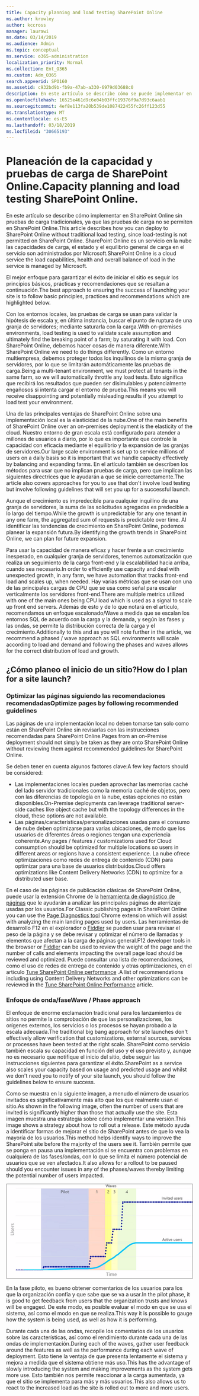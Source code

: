 ```yaml
---
title: Capacity planning and load testing SharePoint Online
ms.author: krowley
author: kccross
manager: laurawi
ms.date: 03/14/2019
ms.audience: Admin
ms.topic: conceptual
ms.service: o365-administration
localization_priority: Normal
ms.collection: Ent_O365
ms.custom: Adm_O365
search.appverid: SPO160
ms.assetid: c932bd9b-fb9a-47ab-a330-6979d03688c0
description: En este artículo se describe cómo se puede implementar en SharePoint Online sin realizar pruebas de carga tradicionales, ya que no está permitido.
ms.openlocfilehash: 16525e461d9c6e04b03ffc19376f9a7d93c6aab1
ms.sourcegitcommit: 4ef8e113fa20b539de1087422455fc26ff123d55
ms.translationtype: MT
ms.contentlocale: es-ES
ms.lasthandoff: 03/18/2019
ms.locfileid: "30665193"
---
```

# <a name="capacity-planning-and-load-testing-sharepoint-online"></a><span data-ttu-id="99933-103">Planeación de la capacidad y pruebas de carga de SharePoint Online.</span><span class="sxs-lookup"><span data-stu-id="99933-103">Capacity planning and load testing SharePoint Online.</span></span>

<span data-ttu-id="99933-104">En este artículo se describe cómo implementar en SharePoint Online sin pruebas de carga tradicionales, ya que las pruebas de carga no se permiten en SharePoint Online.</span><span class="sxs-lookup"><span data-stu-id="99933-104">This article describes how you can deploy to SharePoint Online without traditional load testing, since load-testing is not permitted on SharePoint Online.</span></span> <span data-ttu-id="99933-105">SharePoint Online es un servicio en la nube las capacidades de carga, el estado y el equilibrio general de carga en el servicio son administrados por Microsoft.</span><span class="sxs-lookup"><span data-stu-id="99933-105">SharePoint Online is a cloud service the load capabilities, health and overall balance of load in the service is managed by Microsoft.</span></span>
  
<span data-ttu-id="99933-106">El mejor enfoque para garantizar el éxito de iniciar el sitio es seguir los principios básicos, prácticas y recomendaciones que se resaltan a continuación.</span><span class="sxs-lookup"><span data-stu-id="99933-106">The best approach to ensuring the success of launching your site is to follow basic principles, practices and recommendations which are highlighted below.</span></span>
  
<span data-ttu-id="99933-107">Con los entornos locales, las pruebas de carga se usan para validar la hipótesis de escala y, en última instancia, buscar el punto de ruptura de una granja de servidores; mediante saturarla con la carga.</span><span class="sxs-lookup"><span data-stu-id="99933-107">With on-premises environments, load testing is used to validate scale assumption and ultimately find the breaking point of a farm; by saturating it with load.</span></span> <span data-ttu-id="99933-108">Con SharePoint Online, debemos hacer cosas de manera diferente.</span><span class="sxs-lookup"><span data-stu-id="99933-108">With SharePoint Online we need to do things differently.</span></span> <span data-ttu-id="99933-109">Como un entorno multiempresa, debemos proteger todos los inquilinos de la misma granja de servidores, por lo que se limitarán automáticamente las pruebas de carga.</span><span class="sxs-lookup"><span data-stu-id="99933-109">Being a multi-tenant environment, we must protect all tenants in the same farm, so we will automatically throttle any load tests.</span></span> <span data-ttu-id="99933-110">Esto significa que recibirá los resultados que pueden ser disimulables y potencialmente engañosos si intenta cargar el entorno de prueba.</span><span class="sxs-lookup"><span data-stu-id="99933-110">This means you will receive disappointing and potentially misleading results if you attempt to load test your environment.</span></span>
  
<span data-ttu-id="99933-111">Una de las principales ventajas de SharePoint Online sobre una implementación local es la elasticidad de la nube.</span><span class="sxs-lookup"><span data-stu-id="99933-111">One of the main benefits of SharePoint Online over an on-premises deployment is the elasticity of the cloud.</span></span> <span data-ttu-id="99933-112">Nuestro entorno de gran escala está configurado para atender a millones de usuarios a diario, por lo que es importante que controle la capacidad con eficacia mediante el equilibrio y la expansión de las granjas de servidores.</span><span class="sxs-lookup"><span data-stu-id="99933-112">Our large scale environment is set up to service millions of users on a daily basis so it is important that we handle capacity effectively by balancing and expanding farms.</span></span> <span data-ttu-id="99933-113">En el artículo también se describen los métodos para usar que no implican pruebas de carga, pero que implican las siguientes directrices que le ayudarán a que se inicie correctamente.</span><span class="sxs-lookup"><span data-stu-id="99933-113">The article also covers approaches for you to use that don't involve load testing but involve following guidelines that will set you up for a successful launch.</span></span> 
  
<span data-ttu-id="99933-114">Aunque el crecimiento es impredecible para cualquier inquilino de una granja de servidores, la suma de las solicitudes agregadas es predecible a lo largo del tiempo.</span><span class="sxs-lookup"><span data-stu-id="99933-114">While the growth is unpredictable for any one tenant in any one farm, the aggregated sum of requests is predictable over time.</span></span> <span data-ttu-id="99933-115">Al identificar las tendencias de crecimiento en SharePoint Online, podemos planear la expansión futura.</span><span class="sxs-lookup"><span data-stu-id="99933-115">By identifying the growth trends in SharePoint Online, we can plan for future expansion.</span></span>
  
<span data-ttu-id="99933-116">Para usar la capacidad de manera eficaz y hacer frente a un crecimiento inesperado, en cualquier granja de servidores, tenemos automatización que realiza un seguimiento de la carga front-end y la escalabilidad hacia arriba, cuando sea necesario.</span><span class="sxs-lookup"><span data-stu-id="99933-116">In order to efficiently use capacity and deal with unexpected growth, in any farm, we have automation that tracks front-end load and scales up, when needed.</span></span> <span data-ttu-id="99933-117">Hay varias métricas que se usan con una de las principales cargas de CPU que se usa como señal para escalar verticalmente los servidores front-end.</span><span class="sxs-lookup"><span data-stu-id="99933-117">There are multiple metrics utilized with one of the main ones being CPU load which is used as a signal to scale up front end servers.</span></span> <span data-ttu-id="99933-118">Además de esto y de lo que notará en el artículo, recomendamos un enfoque escalonado/Wave a medida que se escalan los entornos SQL de acuerdo con la carga y la demanda, y según las fases y las ondas, se permite la distribución correcta de la carga y el crecimiento.</span><span class="sxs-lookup"><span data-stu-id="99933-118">Additionally to this and as you will note further in the article, we recommend a phased / wave approach as SQL environments will scale according to load and demand and following the phases and waves allows for the correct distribution of load and growth.</span></span> 
  
## <a name="how-do-i-plan-for-a-site-launch"></a><span data-ttu-id="99933-119">¿Cómo planeo el inicio de un sitio?</span><span class="sxs-lookup"><span data-stu-id="99933-119">How do I plan for a site launch?</span></span>

### <a name="optimize-pages-by-following-recommended-guidelines"></a><span data-ttu-id="99933-120">Optimizar las páginas siguiendo las recomendaciones recomendadas</span><span class="sxs-lookup"><span data-stu-id="99933-120">Optimize pages by following recommended guidelines</span></span>
<span data-ttu-id="99933-121">Las páginas de una implementación local no deben tomarse tan solo como están en SharePoint Online sin revisarlas con las instrucciones recomendadas para SharePoint Online.</span><span class="sxs-lookup"><span data-stu-id="99933-121">Pages from an on-Premise deployment should not simply be taken as they are onto SharePoint Online without reviewing them against recommended guidelines for SharePoint Online.</span></span>

<span data-ttu-id="99933-122">Se deben tener en cuenta algunos factores clave:</span><span class="sxs-lookup"><span data-stu-id="99933-122">A few key factors should be considered:</span></span>
- <span data-ttu-id="99933-123">Las implementaciones locales pueden aprovechar las memorias caché del lado servidor tradicionales como la memoria caché de objetos, pero con las diferencias de topología en la nube, estas opciones no están disponibles.</span><span class="sxs-lookup"><span data-stu-id="99933-123">On-Premise deployments can leverage traditional server-side caches like object cache but with the topology differences in the cloud, these options are not available.</span></span>
- <span data-ttu-id="99933-124">Las páginas/características/personalizaciones usadas para el consumo de nube deben optimizarse para varias ubicaciones, de modo que los usuarios de diferentes áreas o regiones tengan una experiencia coherente.</span><span class="sxs-lookup"><span data-stu-id="99933-124">Any pages / features / customizations used for Cloud consumption should be optimized for multiple locations so users in different areas or regions have a consistent experience.</span></span> <span data-ttu-id="99933-125">La nube ofrece optimizaciones como redes de entrega de contenido (CDN) para optimizar para una base de usuarios distribuidos.</span><span class="sxs-lookup"><span data-stu-id="99933-125">Cloud offers optimizations like Content Delivery Networks (CDN) to optimize for a distributed user base.</span></span>

<span data-ttu-id="99933-126">En el caso de las páginas de publicación clásicas de SharePoint Online, puede usar la extensión Chrome de la [herramienta de diagnóstico de páginas](https://aka.ms/perftool) que le ayudarán a analizar las principales páginas de aterrizaje usadas por los usuarios.</span><span class="sxs-lookup"><span data-stu-id="99933-126">For Classic publishing pages in SharePoint Online you can use the [Page Diagnostics tool](https://aka.ms/perftool) Chrome extension which will assist with analyzing the main landing pages used by users.</span></span>
<span data-ttu-id="99933-127">Las herramientas de desarrollo F12 en el explorador o [Fiddler](https://www.telerik.com/download/fiddler) se pueden usar para revisar el peso de la página y se debe revisar y optimizar el número de llamadas y elementos que afectan a la carga de páginas general.</span><span class="sxs-lookup"><span data-stu-id="99933-127">F12 developer tools in the browser or [Fiddler](https://www.telerik.com/download/fiddler) can be used to review the weight of the page and the number of calls and elements impacting the overall page load should be reviewed and optimized.</span></span> <span data-ttu-id="99933-128">Puede consultar una lista de recomendaciones, como el uso de redes de entrega de contenido y otras optimizaciones, en el artículo [Tune SharePoint Online performance](https://aka.ms/spoperformance) .</span><span class="sxs-lookup"><span data-stu-id="99933-128">A list of recommendations including using Content Delivery Networks and other optimizations can be reviewed in the [Tune SharePoint Online Performance](https://aka.ms/spoperformance) article.</span></span>

### <a name="wave--phase-approach"></a><span data-ttu-id="99933-129">Enfoque de onda/fase</span><span class="sxs-lookup"><span data-stu-id="99933-129">Wave / Phase approach</span></span>
<span data-ttu-id="99933-130">El enfoque de enorme exclamación tradicional para los lanzamientos de sitios no permite la comprobación de que las personalizaciones, los orígenes externos, los servicios o los procesos se hayan probado a la escala adecuada.</span><span class="sxs-lookup"><span data-stu-id="99933-130">The traditional big bang approach for site launches don't effectively allow verification that customizations, external sources, services or processes have been tested at the right scale.</span></span> <span data-ttu-id="99933-131">SharePoint como servicio también escala su capacidad en función del uso y el uso previsto y, aunque no es necesario que notifique el inicio del sitio, debe seguir las instrucciones siguientes para garantizar el éxito.</span><span class="sxs-lookup"><span data-stu-id="99933-131">SharePoint as a service also scales your capacity based on usage and predicted usage and whilst we don't need you to notify of your site launch, you should follow the guidelines below to ensure success.</span></span>
  
<span data-ttu-id="99933-132">Como se muestra en la siguiente imagen, a menudo el número de usuarios invitados es significativamente más alto que los que realmente usan el sitio.</span><span class="sxs-lookup"><span data-stu-id="99933-132">As shown in the following image, often the number of users that are invited is significantly higher than those that actually use the site.</span></span> <span data-ttu-id="99933-133">Esta imagen muestra una estrategia sobre cómo implementar una versión.</span><span class="sxs-lookup"><span data-stu-id="99933-133">This image shows a strategy about how to roll out a release.</span></span> <span data-ttu-id="99933-134">Este método ayuda a identificar formas de mejorar el sitio de SharePoint antes de que lo vea la mayoría de los usuarios.</span><span class="sxs-lookup"><span data-stu-id="99933-134">This method helps identify ways to improve the SharePoint site before the majority of the users see it.</span></span> <span data-ttu-id="99933-135">También permite que se ponga en pausa una implementación si se encuentra con problemas en cualquiera de las fases/ondas, con lo que se limita el número potencial de usuarios que se ven afectados.</span><span class="sxs-lookup"><span data-stu-id="99933-135">It also allows for a rollout to be paused should you encounter issues in any of the phases/waves thereby limiting the potential number of users impacted.</span></span>
  
![Gráfico que muestra los usuarios invitados y activos](media/0bc14a20-9420-4986-b9b9-fbcd2c6e0fb9.png)
  
<span data-ttu-id="99933-137">En la fase piloto, es bueno obtener comentarios de los usuarios para los que la organización confía y que sabe que se va a usar.</span><span class="sxs-lookup"><span data-stu-id="99933-137">In the pilot phase, it is good to get feedback from users that the organization trusts and knows will be engaged.</span></span> <span data-ttu-id="99933-138">De este modo, es posible evaluar el modo en que se usa el sistema, así como el modo en que se realiza.</span><span class="sxs-lookup"><span data-stu-id="99933-138">This way it is possible to gauge how the system is being used, as well as how it is performing.</span></span>
  
<span data-ttu-id="99933-139">Durante cada una de las ondas, recopile los comentarios de los usuarios sobre las características, así como el rendimiento durante cada una de las ondas de implementación.</span><span class="sxs-lookup"><span data-stu-id="99933-139">During each of the waves, gather user feedback around the features as well as the performance during each wave of deployment.</span></span> <span data-ttu-id="99933-140">Esto tiene la ventaja de que presenta lentamente el sistema y mejora a medida que el sistema obtiene más uso.</span><span class="sxs-lookup"><span data-stu-id="99933-140">This has the advantage of slowly introducing the system and making improvements as the system gets more use.</span></span> <span data-ttu-id="99933-141">Esto también nos permite reaccionar a la carga aumentada, ya que el sitio se implementa para más y más usuarios.</span><span class="sxs-lookup"><span data-stu-id="99933-141">This also allows us to react to the increased load as the site is rolled out to more and more users.</span></span>
